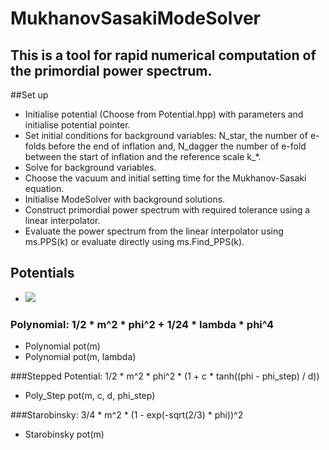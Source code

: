 # MukhanovSasakiModeSolver

## This is a tool for rapid numerical computation of the primordial power spectrum.

##Set up 

* Initialise potential (Choose from Potential.hpp) with parameters and initialise potential pointer. 
* Set initial conditions for background variables: N_star, the number of e-folds before the end of inflation and, N_dagger the number of e-fold between the start of inflation and the reference scale k_*.
* Solve for background variables.
* Choose the vacuum and initial setting time for the Mukhanov-Sasaki equation.
* Initialise ModeSolver with background solutions. 
* Construct primordial power spectrum with required tolerance using a linear interpolator.
* Evaluate the power spectrum from the linear interpolator using ms.PPS(k) or evaluate directly using ms.Find_PPS(k). 



## Potentials 
- <img src="https://latex.codecogs.com/gif.latex?s=\text { sensor reading }  " /> 
### Polynomial: 1/2 * m^2 * phi^2 + 1/24 * lambda * phi^4
* Polynomial pot(m)
* Polynomial pot(m, lambda) 

###Stepped Potential: 1/2 * m^2 * phi^2 * (1 + c * tanh((phi - phi_step) / d))
* Poly_Step pot(m, c, d, phi_step)

###Starobinsky: 3/4 * m^2 * (1 - exp(-sqrt(2/3) * phi))^2
* Starobinsky pot(m)
